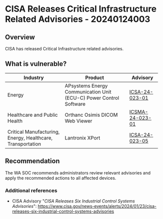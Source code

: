 # CISA Releases Critical Infrastructure Related Advisories - 20240124003

## Overview

CISA has released Critical Infrastructure related advisories.

## What is vulnerable?

| Industry                                                   | Product                                                            | Advisory                                                                                   |
| ---------------------------------------------------------- | ------------------------------------------------------------------ | ------------------------------------------------------------------------------------------ |
| Energy                                                     | APsystems Energy Communication Unit (ECU-C) Power Control Software | [ICSA-24-023-01](https://www.cisa.gov/news-events/ics-advisories/icsa-24-023-01)           |
| Healthcare and Public Health                               | Orthanc Osimis DICOM Web Viewer                                    | [ICSMA-24-023-01](https://www.cisa.gov/news-events/ics-medical-advisories/icsma-24-023-01) |
| Critical Manufacturing, Energy, Healthcare, Transportation | Lantronix XPort                                                    | [ICSA-24-023-05](https://www.cisa.gov/news-events/ics-advisories/icsa-24-023-05)           |

## Recommendation

The WA SOC recommends administrators review relevant advisories and apply the recommended actions to all affected devices.

### Additional references

- CISA Advisory "*CISA Releases Six Industrial Control Systems Advisories*": <https://www.cisa.gov/news-events/alerts/2024/01/23/cisa-releases-six-industrial-control-systems-advisories>

